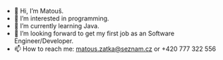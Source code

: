- 👋 Hi, I’m Matouš.
- 👀 I’m interested in programming.
- 🌱 I’m currently learning Java.
- 💞️ I’m looking forward to get my first job as an Software Engineer/Developer.
- 📫 How to reach me: matous.zatka@seznam.cz or +420 777 322 556

<!---
matyzatka/matyzatka is a ✨ special ✨ repository because its `README.md` (this file) appears on your GitHub profile.
You can click the Preview link to take a look at your changes.
--->
